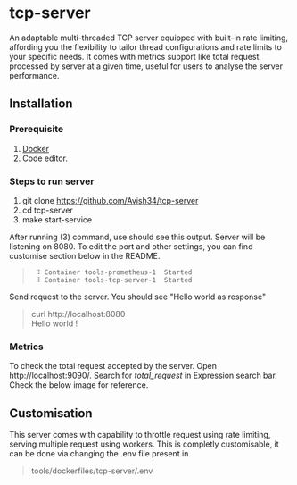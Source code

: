 # tcp-server
An adaptable multi-threaded TCP server equipped with built-in rate limiting, affording you the flexibility to tailor thread configurations and rate limits to your specific needs. It comes with metrics support like total request processed by server at a given time, useful for users to analyse the server performance.

## Installation
### Prerequisite
1. [Docker](https://docs.docker.com/desktop/install/mac-install/)
2. Code editor.

### Steps to run server
1. git clone https://github.com/Avish34/tcp-server
2. cd tcp-server
3. make start-service
   
After running (3) command, use should see this output.
Server will be listening on 8080. To edit the port and other settings, you can find customise section below in the README.


>      ⠿ Container tools-prometheus-1  Started                                                                                                                          
>      ⠿ Container tools-tcp-server-1  Started  

Send request to the server. You should see "Hello world as response"

> curl http://localhost:8080                                         
> Hello world !

### Metrics
To check the total request accepted by the server. Open http://localhost:9090/. Search for *total_request* in Expression search bar. Check the below image for reference.

## Customisation
This server comes with capability to throttle request using rate limiting, serving multiple request using workers. This is completly customisable, it can be done via changing the .env file present in

>  tools/dockerfiles/tcp-server/.env
